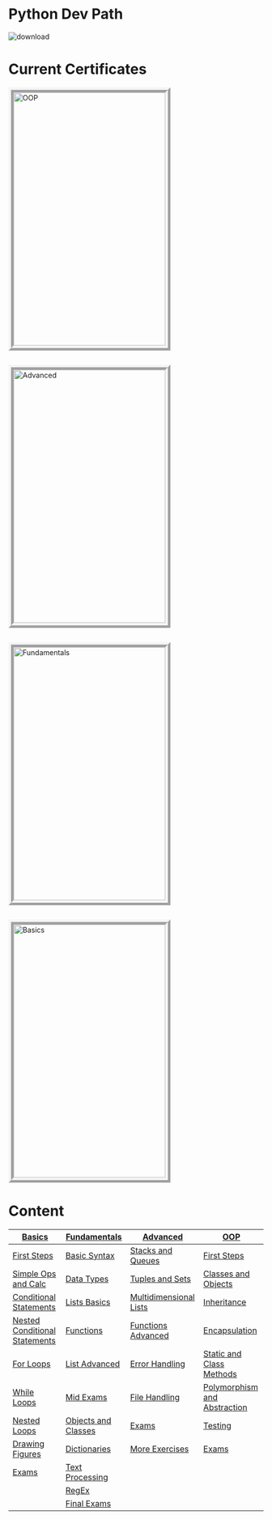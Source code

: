 # Python Dev Path

![download](https://user-images.githubusercontent.com/65338982/138590159-4505b645-f7d8-43dc-8c98-fbf20f2f9bfd.png)

# Current Certificates

<div style="display: flex; flex-wrap: wrap;  display: grid; grid-template-columns: repeat(auto-fill, minmax(300px, 1fr)); grid-auto-rows: minmax(150px, auto);  grid-gap: 2em; margin-bottom: 20px" >
<img src="https://i.ibb.co/vzyp4TC/131156.png" alt="OOP" width="300" height="500" style="border: 10px ridge whitesmoke">
<img src="https://i.ibb.co/kBNDxF6/126237.png" alt="Advanced" width="300" height="500" style="border: 10px ridge whitesmoke">
<img src="https://i.ibb.co/fCTbYrB/119341.png" alt="Fundamentals" width="300" height="500" style="border: 10px ridge whitesmoke"> 
<img src="https://i.ibb.co/qD3DfVc/100679.png" alt="Basics" width="300" height="500" style="border: 10px ridge whitesmoke">
</div>

# Content

| [Basics](./Python%20Basics/)                                                          | [Fundamentals](./Python%20Fundamentals/)                                | [Advanced](./Python%20Advanced/)                                        | [OOP](./Python%20OOP/)                                                           |
| ------------------------------------------------------------------------------------- | ----------------------------------------------------------------------- | ----------------------------------------------------------------------- | -------------------------------------------------------------------------------- |
| [First Steps](./Python%20Basics/First%20Steps%20in%20Coding/)                         | [Basic Syntax](./Python%20Fundamentals/Basic%20Syntax/)                 | [Stacks and Queues](./Python%20Advanced/Stacks%20and%20Queues/)         | [First Steps](./Python%20OOP/First%20Steps%20OOP/)                               |
| [Simple Ops and Calc](./Python%20Basics/Simple%20Ops%20and%20Calc/)                   | [Data Types](./Python%20Fundamentals/Data%20Types/)                     | [Tuples and Sets](./Python%20Advanced/Tuples%20and%20Sets/)             | [Classes and Objects](./Python%20OOP/Classes%20and%20Objects/)                   |
| [Conditional Statements](./Python%20Basics/Conditional%20Statements/)                 | [Lists Basics](./Python%20Fundamentals/Lists%20Basics/)                 | [Multidimensional Lists](./Python%20Advanced/Multidimensional%20Lists/) | [Inheritance](./Python%20OOP/Inheritance/)                                       |
| [Nested Conditional Statements](./Python%20Basics/Nested%20Conditional%20Statements/) | [Functions](./Python%20Fundamentals/Functions/)                         | [Functions Advanced](./Python%20Advanced/Funcation%20Advanced/)         | [Encapsulation](./Python%20OOP/Encapsulation/)                                   |
| [For Loops](./Python%20Basics/For%20Loop/)                                            | [List Advanced](./Python%20Fundamentals/Lists%20Advanced/)              | [Error Handling](./Python%20Advanced/Error%20Handling/)                 | [Static and Class Methods](./Python%20OOP/Static%20and%20Class%20Methods/)       |
| [While Loops](./Python%20Basics/While%20Loop/)                                        | [Mid Exams](./Python%20Fundamentals/Mid%20Exams/)                       | [File Handling](./Python%20Advanced/File%20Handling/)                   | [Polymorphism and Abstraction](./Python%20OOP/Polymorphism%20and%20Abstraction/) |
| [Nested Loops](./Python%20Basics/Nested%20Loops/)                                     | [Objects and Classes](./Python%20Fundamentals/Objects%20and%20Classes/) | [Exams](./Python%20Advanced/Exams/)                                     | [Testing](./Python%20OOP/Testing/)                                               |
| [Drawing Figures](./Python%20Basics/Drawing%20Figures/)                               | [Dictionaries](./Python%20Fundamentals/Dictionaries/)                   | [More Exercises](./Python%20Advanced/More%20Exercises/)                 | [Exams](./Python%20OOP/Exams/)                                                   |
| [Exams](./Python%20Basics/PB%20Exams/)                                                | [Text Processing](./Python%20Fundamentals/Text%20Processing/)           |                                                                         |                                                                                  |
|                                                                                       | [RegEx](./Python%20Fundamentals/Regular%20Expressions/)                 |                                                                         |                                                                                  |
|                                                                                       | [Final Exams](./Python%20Fundamentals/Final%20Exams/)                   |                                                                         |                                                                                  |
